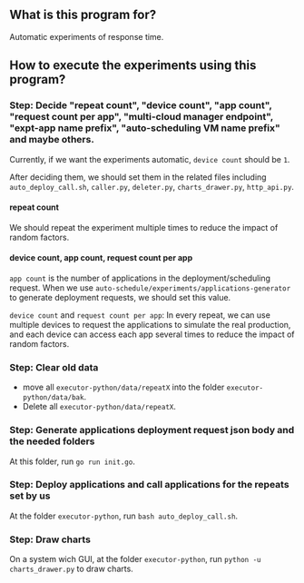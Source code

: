 ## What is this program for?
Automatic experiments of response time.

## How to execute the experiments using this program?
### Step: Decide "repeat count", "device count", "app count", "request count per app", "multi-cloud manager endpoint", "expt-app name prefix", "auto-scheduling VM name prefix" and maybe others.

Currently, if we want the experiments automatic, `device count` should be `1`. 

After deciding them, we should set them in the related files including `auto_deploy_call.sh`, `caller.py`, `deleter.py`, `charts_drawer.py`, `http_api.py`.

#### repeat count
We should repeat the experiment multiple times to reduce the impact of random factors.

#### device count, app count, request count per app
`app count` is the number of applications in the deployment/scheduling request. When we use `auto-schedule/experiments/applications-generator` to generate deployment requests, we should set this value.

`device count` and `request count per app`: In every repeat, we can use multiple devices to request the applications to simulate the real production, and each device can access each app several times to reduce the impact of random factors.

### Step: Clear old data
- move all `executor-python/data/repeatX` into the folder `executor-python/data/bak`.
- Delete all `executor-python/data/repeatX`.

### Step: Generate applications deployment request json body and the needed folders
At this folder, run `go run init.go`.

### Step: Deploy applications and call applications for the repeats set by us
At the folder `executor-python`, run `bash auto_deploy_call.sh`.

### Step: Draw charts
On a system wich GUI, at the folder `executor-python`, run `python -u charts_drawer.py` to draw charts.